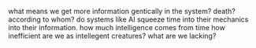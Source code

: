 what means we get more information gentically in the system? death? according to whom?
do systems like AI squeeze time into their mechanics into their information. how much intelligence comes from time
how inefficient are we as intellegent creatures? what are we lacking?